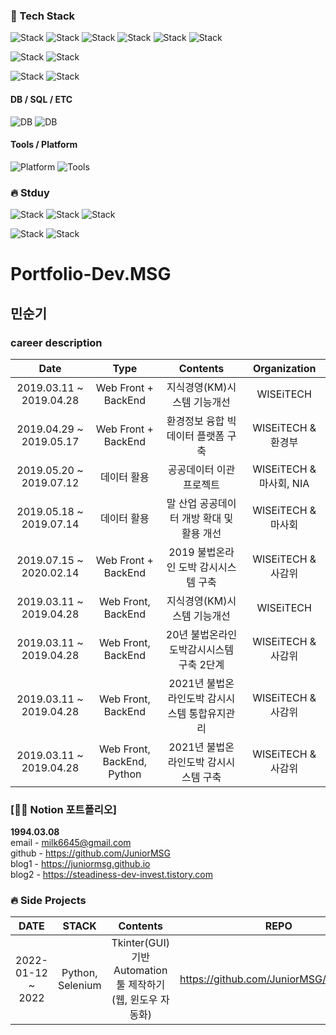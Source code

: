 

### :hammer: Tech Stack
![Stack](https://img.shields.io/badge/HTML5-E34F26?style=flat-square&logo=HTML5&logoColor=white)
![Stack](https://img.shields.io/badge/CSS3-1572B6?style=flat-square&logo=CSS3&logoColor=white)
![Stack](https://img.shields.io/badge/JavaScript-F7DF1E?style=flat-square&logo=JavaScript&logoColor=white)
![Stack](https://img.shields.io/badge/TypeScript-3178C6?style=flat-square&logo=TypeScript&logoColor=white)
![Stack](https://img.shields.io/badge/React-61DAFB?style=flat-square&logo=React&logoColor=white)
![Stack](https://img.shields.io/badge/Node.js-339933?style=flat-square&logo=Node.js&logoColor=white)

![Stack](https://img.shields.io/badge/Python-3776AB?style=flat-square&logo=Python&logoColor=white)
![Stack](https://img.shields.io/badge/Selenium-43B02A?style=flat-square&logo=Selenium&logoColor=white)

![Stack](https://img.shields.io/badge/Spring-6DB33F?style=flat-square&logo=Spring&logoColor=white)
![Stack](https://img.shields.io/badge/Java-007396?style=flat-square&logo=Java&logoColor=white)


#### DB / SQL / ETC
![DB](https://img.shields.io/badge/Oracle-F80000?style=flat-square&logo=Oracle&logoColor=white)
![DB](https://img.shields.io/badge/MySQL-4479A1?style=flat-square&logo=MySQL&logoColor=white)


#### Tools / Platform
![Platform](https://img.shields.io/badge/GitHub-181717?style=flat-square&logo=GitHub&logoColor=white)
![Tools](https://img.shields.io/badge/Git-F05032?style=flat-square&logo=Git&logoColor=white)


### :fire: Stduy
![Stack](https://img.shields.io/badge/TypeScript-3178C6?style=flat-square&logo=TypeScript&logoColor=white)
![Stack](https://img.shields.io/badge/React-61DAFB?style=flat-square&logo=React&logoColor=white)
![Stack](https://img.shields.io/badge/Node.js-339933?style=flat-square&logo=Node.js&logoColor=white)

![Stack](https://img.shields.io/badge/Python-3776AB?style=flat-square&logo=Python&logoColor=white)
![Stack](https://img.shields.io/badge/Selenium-43B02A?style=flat-square&logo=Selenium&logoColor=white)

# Portfolio-Dev.MSG

## 민순기

### career description

|        Date             |         Type        |                      Contents                     |                  Organization                  |
|:-----------------------:|:-------------------:|:-------------------------------------------------:|:----------------------------------------------:|
| 2019.03.11 ~ 2019.04.28 |   Web Front + BackEnd   | 지식경영(KM)시스템 기능개선 | WISEiTECH |
| 2019.04.29 ~ 2019.05.17 |   Web Front + BackEnd   | 환경정보 융합 빅데이터 플랫폼 구축 | WISEiTECH & 환경부 |
| 2019.05.20 ~ 2019.07.12 |   데이터 활용            | 공공데이터 이관 프로젝트 | WISEiTECH & 마사회, NIA |
| 2019.05.18 ~ 2019.07.14 |   데이터 활용            | 말 산업 공공데이터 개방 확대 및 활용 개선 | WISEiTECH & 마사회 |
| 2019.07.15 ~ 2020.02.14 |   Web Front + BackEnd   | 2019 불법온라인 도박 감시시스템 구축 | WISEiTECH & 사감위 |
| 2019.03.11 ~ 2019.04.28 |   Web Front, BackEnd   | 지식경영(KM)시스템 기능개선 | WISEiTECH |
| 2019.03.11 ~ 2019.04.28 |   Web Front, BackEnd   | 20년 불법온라인도박감시시스템 구축 2단계 | WISEiTECH & 사감위 |
| 2019.03.11 ~ 2019.04.28 |   Web Front, BackEnd   | 2021년 불법온라인도박 감시시스템 통합유지관리 | WISEiTECH & 사감위 |
| 2019.03.11 ~ 2019.04.28 |   Web Front, BackEnd, Python   | 2021년 불법온라인도박 감시시스템 구축 | WISEiTECH & 사감위 |


### [👩‍💻 Notion 포트폴리오]


**1994.03.08**  
email - milk6645@gmail.com <br>
github - https://github.com/JuniorMSG <br>
blog1 - https://juniormsg.github.io <br>
blog2 - https://steadiness-dev-invest.tistory.com <br>


### :fire: Side Projects
|DATE|STACK|Contents|REPO|
|:-----------------------:|:-------------------:|:-------------------------------------------------:|:----------------------------------------------:|
|2022-01-12 ~ 2022|Python, Selenium| Tkinter(GUI) 기반 Automation 툴 제작하기 (웹, 윈도우 자동화) | https://github.com/JuniorMSG/python_gui





<!---
JuniorMSG/JuniorMSG is a ✨ special ✨ repository because its `README.md` (this file) appears on your GitHub profile.
You can click the Preview link to take a look at your changes.
--->

